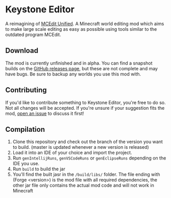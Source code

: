 # Keystone Editor
A reimagining of [MCEdit Unified](https://www.mcedit-unified.net/). A Minecraft world editing mod which aims to make large scale editing as easy as possible using tools similar to the outdated program MCEdit.

Download
--------------
The mod is currently unfinished and in alpha. You can find a snapshot builds on the [GitHub releases page](https://github.com/KeystoneTeam/KeystoneEditor/releases/), but these are not complete and may have bugs. Be sure to backup any worlds you use this mod with.

Contributing
--------------
If you'd like to contribute something to Keystone Editor, you're free to do so. Not all changes will be accepted. If you're unsure if your suggestion fits the mod, [open an issue](https://github.com/KeystoneTeam/KeystoneEditor/issues) to discuss it first!

Compilation
--------------
1) Clone this repository and check out the branch of the version you want to build. (master is updated whenever a new version is released)
2) Load it into an IDE of your choice and import the project.
3) Run `genIntellijRuns`, `genVSCodeRuns` or `genEclipseRuns` depending on the IDE you use.
4) Run `build` to build the jar
5) You'll find the built jasr in the `/build/libs/` folder. The file ending with (Forge \<version\>) is the mod file with all required dependencies, the other jar file only contains the actual mod code and will not work in Minecraft
